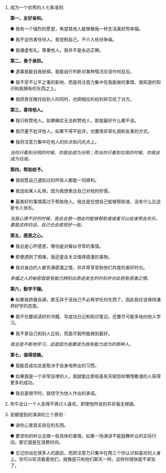 1. 成为一个优秀的人七条准则:   

	**第一，友好亲和。**     
	
	● 我有一个强烈的愿望，希望其他人能够像我一样生活美好而幸福。  
	
	● 我不会伤害任何人。我克制自己，不介入任何争端。  
	
	● 我谦虚有礼，尊重他人。我并不是永远正确。  
	
	**第二，勇于承担。**    
	 
	● 遇事我能自我抉择。我能自行判断对某种情况应该作何反应。  
	
	● 我不受不公平之事的影响，而是将注意力集中在我能做的事情、我知道的知识和我拥有的东西之上。  
	
	● 我把责任推托给别人的同时，也把相应的权利转交给了对方。  
	 
	**第三，善待他人。**  
	
	● 我只称赞他人。如果确实无法称赞他人，那就最好什么都不说。  
	
	● 我尽量不批评他人。如果不得不批评，也要用非常礼貌和友善的方式。  
	
	● 我将注意力集中在他人的优点和闪光点上。  
	
	*当你只看到光明的时候，你就会成为光明；而当你只看到垃圾的时候，你就会成为垃圾。*   
	
	**第四，帮助给予。**  
	
	● 我祝愿自己遇到过的所有人都能一切顺利。  
	
	● 我送给某人礼物，因为我想表达自己对他的好感。  
	
	● 最美好的事情莫过于帮助他人。我总是在想自己能够帮助谁，没有什么比这更令人快乐。  	 
	
	*当我心情不好的时候，我会去想一想此时能够帮助谁或者可以给谁带去欢乐。要是这样的话，自己也会感觉好一些。*  
	
	**第五，感恩之心。**  
	
	● 我总是心怀感恩，哪怕是对看似寻常的事情。  
	
	● 即便遇到了困难，我还是会关注值得感激的事物。  
	
	● 我对身边的人都充满感激之情，并非常享受和他们共度的美好时光。  
	
	*幸福之人的秘密就是有能力辨别出奇迹发生的时刻并对此抱有感激之情。*   
	
	**第六，勤学不辍。**  
	
	● 如果我骄傲自满，那无异于说自己不必再学任何东西了。因此我应该保持谦恭好学的态度。  
	
	● 我不仅要阅读好的书籍、写成功日记和知识笔记，还要尽可能多地向他人学习。  
	
	● 我不拿自己和别人比较，而是尽我所能做到最好。  
	
	*我总是不断地学习，这是因为我要成为我有能力成为的那种人。*  
	
	**第七，值得信赖。**    
	
	● 我能否成功总是取决于自身培养出的习惯。  
	
	● 如果我是一个非常自律的人，我就能比那些虽有天赋但却懒惰散漫的人获得更多的成功。  
	
	● 我总是很守时。我信守为他人作出的承诺。
	  
2. 吹牛会让一个人变得不再讨人喜欢，即使他所说的并非毫无根据。
 
3. 安娜提到的演讲的三个原则：  
	
	● 讲你心里真实存在的东西。  
	
	● 要求你的听众去做一些具体的事情。如果一场演讲不能鼓舞听众的实际行动，那它就是在浪费时间。  
	
	● 忘记你站在很多人的面前，而把注意力只集中在两三个你认识和喜欢的人身上。你可以轮流看着他们，就像是只和他们聊天一样。这样你很快就不紧张了。